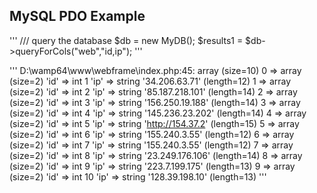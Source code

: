 ## MySQL PDO Example
'''
/// query the database
$db = new MyDB();
$results1 = $db->queryForCols("web","id,ip");
'''

'''
D:\wamp64\www\webframe\index.php:45:
array (size=10)
  0 => 
    array (size=2)
      'id' => int 1
      'ip' => string '34.206.63.71' (length=12)
  1 => 
    array (size=2)
      'id' => int 2
      'ip' => string '85.187.218.101' (length=14)
  2 => 
    array (size=2)
      'id' => int 3
      'ip' => string '156.250.19.188' (length=14)
  3 => 
    array (size=2)
      'id' => int 4
      'ip' => string '145.236.23.202' (length=14)
  4 => 
    array (size=2)
      'id' => int 5
      'ip' => string 'http://154.37.2' (length=15)
  5 => 
    array (size=2)
      'id' => int 6
      'ip' => string '155.240.3.55' (length=12)
  6 => 
    array (size=2)
      'id' => int 7
      'ip' => string '155.240.3.55' (length=12)
  7 => 
    array (size=2)
      'id' => int 8
      'ip' => string '23.249.176.106' (length=14)
  8 => 
    array (size=2)
      'id' => int 9
      'ip' => string '223.7.199.175' (length=13)
  9 => 
    array (size=2)
      'id' => int 10
      'ip' => string '128.39.198.10' (length=13)
'''